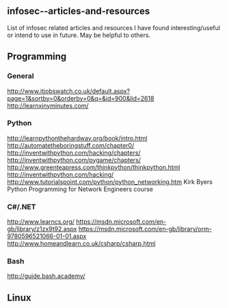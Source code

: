 ## infosec--articles-and-resources
List of infosec related articles and resources I have found interesting/useful or intend to use in future. May be helpful to others.

## Programming
### General
http://www.itjobswatch.co.uk/default.aspx?page=1&sortby=0&orderby=0&q=&id=900&lid=2618
http://learnxinyminutes.com/

### Python
http://learnpythonthehardway.org/book/intro.html
http://automatetheboringstuff.com/chapter0/
http://inventwithpython.com/hacking/chapters/
http://inventwithpython.com/pygame/chapters/
http://www.greenteapress.com/thinkpython/thinkpython.html
http://inventwithpython.com/hacking/
http://www.tutorialspoint.com/python/python_networking.htm
Kirk Byers Python Programming for Network Engineers course

### C#/.NET
http://www.learncs.org/
https://msdn.microsoft.com/en-gb/library/z1zx9t92.aspx
https://msdn.microsoft.com/en-gb/library/orm-9780596521066-01-01.aspx
http://www.homeandlearn.co.uk/csharp/csharp.html

### Bash
http://guide.bash.academy/

## Linux

